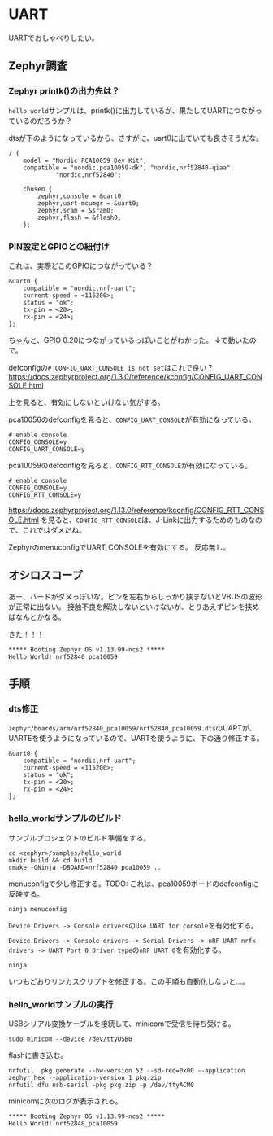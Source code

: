 # UART

UARTでおしゃべりしたい。

## Zephyr調査

### Zephyr printk()の出力先は？

`hello world`サンプルは、printk()に出力しているが、果たしてUARTにつながっているのだろうか？

dtsが下のようになっているから、さすがに、uart0に出ていても良さそうだな。

```
/ {
	model = "Nordic PCA10059 Dev Kit";
	compatible = "nordic,pca10059-dk", "nordic,nrf52840-qiaa",
		     "nordic,nrf52840";

	chosen {
		zephyr,console = &uart0;
		zephyr,uart-mcumgr = &uart0;
		zephyr,sram = &sram0;
		zephyr,flash = &flash0;
	};
```

### PIN設定とGPIOとの紐付け

これは、実際どこのGPIOにつながっている？

```
&uart0 {
	compatible = "nordic,nrf-uart";
	current-speed = <115200>;
	status = "ok";
	tx-pin = <20>;
	rx-pin = <24>;
};
```

ちゃんと、GPIO 0.20につながっているっぽいことがわかった。
↓で動いたので。

defconfigの`# CONFIG_UART_CONSOLE is not set`はこれで良い？
https://docs.zephyrproject.org/1.3.0/reference/kconfig/CONFIG_UART_CONSOLE.html

上を見ると、有効にしないといけない気がする。

pca10056のdefconfigを見ると、`CONFIG_UART_CONSOLE`が有効になっている。

```
# enable console
CONFIG_CONSOLE=y
CONFIG_UART_CONSOLE=y
```

pca10059のdefconfigを見ると、`CONFIG_RTT_CONSOLE`が有効になっている。

```
# enable console
CONFIG_CONSOLE=y
CONFIG_RTT_CONSOLE=y
```

https://docs.zephyrproject.org/1.13.0/reference/kconfig/CONFIG_RTT_CONSOLE.html
を見ると、`CONFIG_RTT_CONSOLE`は、J-Linkに出力するためのものなので、これではダメだね。

ZephyrのmenuconfigでUART_CONSOLEを有効にする。
反応無し。

## オシロスコープ

あー、ハードがダメっぽいな。ピンを左右からしっかり挟まないとVBUSの波形が正常に出ない。
接触不良を解決しないといけないが、とりあえずピンを挟めばなんとかなる。

きた！！！

```
***** Booting Zephyr OS v1.13.99-ncs2 *****
Hello World! nrf52840_pca10059
```

## 手順

### dts修正

`zephyr/boards/arm/nrf52840_pca10059/nrf52840_pca10059.dts`のUARTが、UARTEを使うようになっているので、UARTを使うように、下の通り修正する。

```
&uart0 {
	compatible = "nordic,nrf-uart";
	current-speed = <115200>;
	status = "ok";
	tx-pin = <20>;
	rx-pin = <24>;
};
```

### hello_worldサンプルのビルド

サンプルプロジェクトのビルド準備をする。

```
cd <zephyr>/samples/hello_world
mkdir build && cd build
cmake -GNinja -DBOARD=nrf52840_pca10059 ..
```

menuconfigで少し修正する。TODO: これは、pca10059ボードのdefconfigに反映する。

```
ninja menuconfig
```

`Device Drivers -> Console drivers`の`Use UART for console`を有効化する。

`Device Drivers -> Console drivers -> Serial Drivers -> nRF UART nrfx drivers -> UART Port 0 Driver type`の`nRF UART 0`を有効化する。

```
ninja
```

いつもどおりリンカスクリプトを修正する。この手順も自動化しないと…。

### hello_worldサンプルの実行

USBシリアル変換ケーブルを接続して、minicomで受信を待ち受ける。

```
sudo minicom --device /dev/ttyUSB0
```

flashに書き込む。

```
nrfutil  pkg generate --hw-version 52 --sd-req=0x00 --application zephyr.hex --application-version 1 pkg.zip
nrfutil dfu usb-serial -pkg pkg.zip -p /dev/ttyACM0
```

minicomに次のログが表示される。

```
***** Booting Zephyr OS v1.13.99-ncs2 *****
Hello World! nrf52840_pca10059
```
